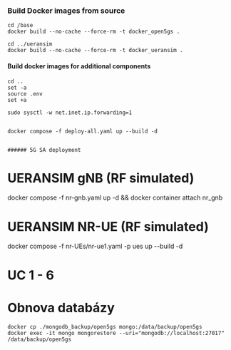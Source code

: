 ### Build Docker images from source
```
cd /base
docker build --no-cache --force-rm -t docker_open5gs .

cd ../ueransim
docker build --no-cache --force-rm -t docker_ueransim .
```

#### Build docker images for additional components

```
cd ..
set -a
source .env
set +a

sudo sysctl -w net.inet.ip.forwarding=1


docker compose -f deploy-all.yaml up --build -d


###### 5G SA deployment

```
# UERANSIM gNB (RF simulated)
docker compose -f nr-gnb.yaml up -d && docker container attach nr_gnb

# UERANSIM NR-UE (RF simulated)
docker compose -f nr-UEs/nr-ue1.yaml -p ues up --build -d

# UC 1 - 6

# Obnova databázy
```
docker cp ./mongodb_backup/open5gs mongo:/data/backup/open5gs
docker exec -it mongo mongorestore --uri="mongodb://localhost:27017" /data/backup/open5gs
```